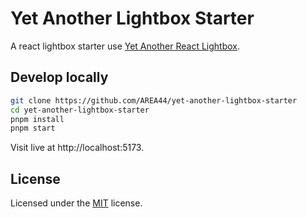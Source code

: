 # Yet Another Lightbox Starter

A react lightbox starter use [Yet Another React Lightbox](https://yet-another-react-lightbox.com).

## Develop locally

```bash
git clone https://github.com/AREA44/yet-another-lightbox-starter
cd yet-another-lightbox-starter
pnpm install
pnpm start
```

Visit live at http://localhost:5173.

## License

Licensed under the [MIT](LICENSE) license.
